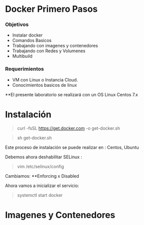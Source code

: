 Docker Primero Pasos
=========================

### Objetivos

* Instalar docker
* Comandos Basicos
* Trabajando con imagenes y contenedores
* Trabajando con Redes y Volumenes
* Multibuild 

### Requerimientos

* VM con Linux o Instancia Cloud.
* Conocimientos basicos de linux 

**El presente laboratorio se realizará con un OS Linux Centos 7.x


Instalación
==================

> curl -fsSL https://get.docker.com -o get-docker.sh

> sh get-docker.sh

Este proceso de instalación se puede realizar en : Centos, Ubuntu

Debemos ahora deshabilitar SELinux : 

> vim /etc/selinux/config 

Cambiamos:  **Enforcing x Disabled

Ahora vamos a inicializar el servicio: 

> systemctl start docker

Imagenes y Contenedores
============================




